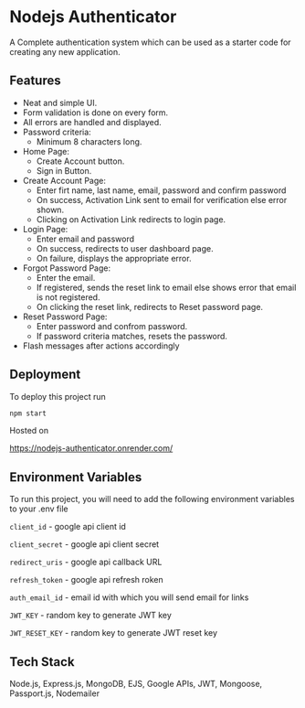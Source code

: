 # Nodejs Authenticator

A Complete authentication system which can be used as a starter code for creating any new application.

## Features

- Neat and simple UI.
- Form validation is done on every form.
- All errors are handled and displayed.
- Password criteria:
  - Minimum 8 characters long.
- Home Page:
  - Create Account button.
  - Sign in Button.
- Create Account Page:
  - Enter firt name, last name, email, password and confirm password
  - On success, Activation Link sent to email for verification else error shown.
  - Clicking on Activation Link redirects to login page.
- Login Page:
  - Enter email and password
  - On success, redirects to user dashboard page.
  - On failure, displays the appropriate error.
- Forgot Password Page:
  - Enter the email.
  - If registered, sends the reset link to email else shows error that email is not registered.
  - On clicking the reset link, redirects to Reset password page.
- Reset Password Page:
  - Enter password and confrom password.
  - If password criteria matches, resets the password.
- Flash messages after actions accordingly

## Deployment

To deploy this project run

```bash
npm start
```

Hosted on

https://nodejs-authenticator.onrender.com/

## Environment Variables

To run this project, you will need to add the following environment variables to your .env file

`client_id` - google api client id

`client_secret` - google api client secret

`redirect_uris` - google api callback URL

`refresh_token` - google api refresh roken

`auth_email_id` - email id with which you will send email for links

`JWT_KEY` - random key to generate JWT key

`JWT_RESET_KEY` - random key to generate JWT reset key

## Tech Stack

Node.js, Express.js, MongoDB, EJS, Google APIs, JWT, Mongoose, Passport.js, Nodemailer

